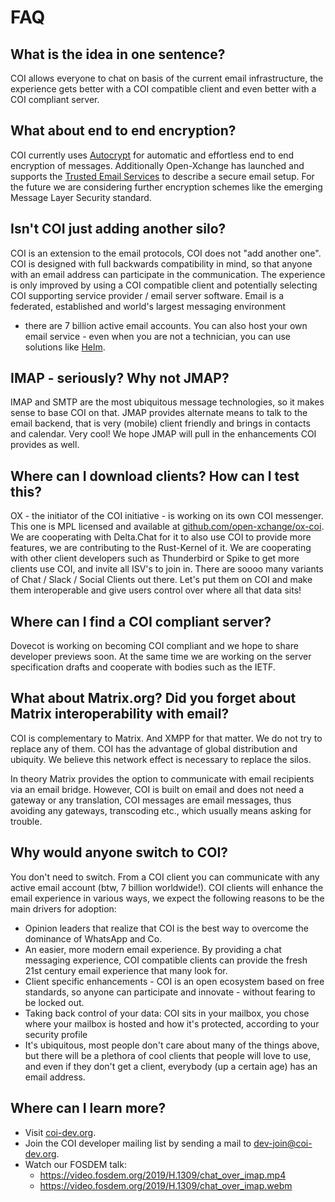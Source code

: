# FAQ

## What is the idea in one sentence?
COI allows everyone to chat on basis of the current email infrastructure, the experience gets better with a COI compatible client and even better with a COI compliant server.

## What about end to end encryption?
COI currently uses [Autocrypt](https://autocrypt.org) for automatic and effortless end to end encryption of messages.
Additionally Open-Xchange has launched and supports the  [Trusted Email Services](https://TESMail.org) to describe a secure email setup. 
For the future we are considering further encryption schemes like the emerging Message Layer Security standard.

## Isn't COI just adding another silo?
COI is an extension to the email protocols, COI does not "add another one". 
COI is designed with full backwards compatibility in mind, so that anyone with an email address can participate in the communication. 
The experience is only improved by using a COI compatible client and potentially selecting COI supporting 
service provider / email server software. Email is a federated, established and world's largest messaging environment
- there are 7 billion active email accounts. You can also host your own email service - even when you are not a technician, 
you can use solutions like [Helm](https://thehelm.com/).

## IMAP - seriously? Why not JMAP?
IMAP and SMTP are the most ubiquitous message technologies, so it makes sense to base COI on that. 
JMAP provides alternate means to talk to the email backend, that is very (mobile) client friendly and brings in contacts and 
calendar. Very cool! We hope JMAP will pull in the enhancements COI provides as well. 

## Where can I download clients? How can I test this?
OX - the initiator of the COI initiative - is working on its own COI messenger. This one is MPL licensed and available at 
[github.com/open-xchange/ox-coi](https://github.com/open-xchange/ox-coi).
We are cooperating with Delta.Chat for it to also use COI to provide more features, we are contributing to the Rust-Kernel of it. 
We are cooperating with other client developers such as Thunderbird or Spike to get more clients use COI, and invite all ISV's to join in. There are soooo many variants of Chat / Slack / Social Clients out there. Let's put them on COI and make them interoperable and give users control over where all that data sits!

## Where can I find a COI compliant server?
Dovecot is working on becoming COI compliant and we hope to share developer previews soon. At the same time we are working on the server specification drafts and cooperate with bodies such as the IETF.

## What about Matrix.org? Did you forget about Matrix interoperability with email?
COI is complementary to Matrix. And XMPP for that matter. We do not try to replace any of them. COI has the advantage of global distribution and ubiquity. We believe this network effect is necessary to replace the silos.

In theory Matrix provides the option to communicate with email recipients via an email bridge. However, COI is built on email and does not need a gateway or any translation, COI messages are email messages, thus avoiding any gateways, transcoding etc., which usually means asking for trouble.

## Why would anyone switch to COI?
You don't need to switch. From a COI client you can communicate with any active email account (btw, 7 billion worldwide!). COI clients will enhance the email experience in various ways, we expect the following reasons to be the main drivers for adoption:

* Opinion leaders that realize that COI is the best way to overcome the dominance of WhatsApp and Co.
* An easier, more modern email experience. By providing a chat messaging experience, COI compatible clients can provide the fresh 21st century email experience that many look for.
* Client specific enhancements - COI is an open ecosystem based on free standards, so anyone can participate and innovate - without fearing to be locked out.
* Taking back control of your data: COI sits in your mailbox, you chose where your mailbox is hosted and how it's protected, according to your security profile
* It's ubiquitous, most people don't care about many of the things above, but there will be a plethora of cool clients that people will love to use, and even if they don't get a client, everybody (up a certain age) has an email address.

## Where can I learn more?
* Visit [coi-dev.org](https://coi-dev.org).
* Join the COI developer mailing list by sending a mail to [dev-join@coi-dev.org](mailto://dev-join@coi-dev.org?subject=subscribe&body=please%20subscribe%20me%20to%20the%20COI%20mailing%20list.).
* Watch our FOSDEM talk:
  * https://video.fosdem.org/2019/H.1309/chat_over_imap.mp4
  * https://video.fosdem.org/2019/H.1309/chat_over_imap.webm
